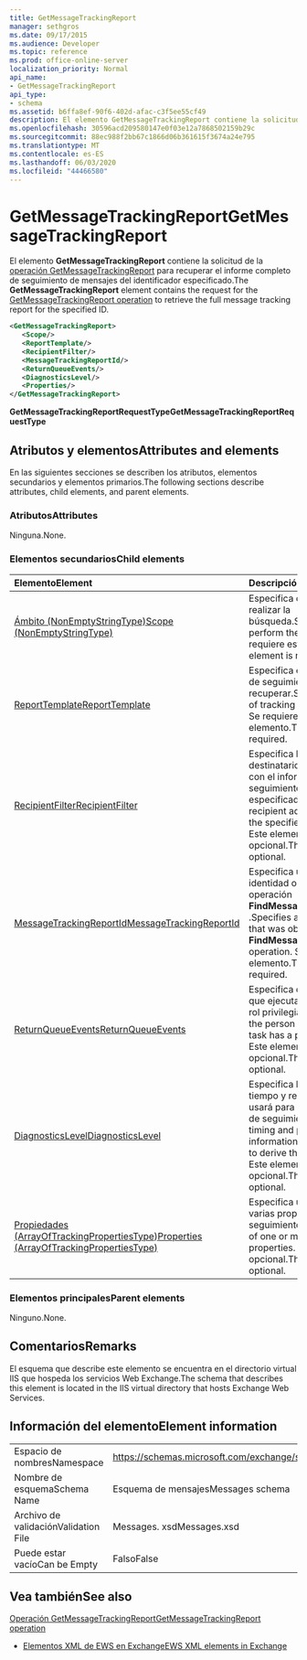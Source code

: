 ```yaml
---
title: GetMessageTrackingReport
manager: sethgros
ms.date: 09/17/2015
ms.audience: Developer
ms.topic: reference
ms.prod: office-online-server
localization_priority: Normal
api_name:
- GetMessageTrackingReport
api_type:
- schema
ms.assetid: b6ffa8ef-90f6-402d-afac-c3f5ee55cf49
description: El elemento GetMessageTrackingReport contiene la solicitud de la operación GetMessageTrackingReport para recuperar el informe completo de seguimiento de mensajes del identificador especificado.
ms.openlocfilehash: 30596acd209580147e0f03e12a7868502159b29c
ms.sourcegitcommit: 88ec988f2bb67c1866d06b361615f3674a24e795
ms.translationtype: MT
ms.contentlocale: es-ES
ms.lasthandoff: 06/03/2020
ms.locfileid: "44466580"
---
```

# <a name="getmessagetrackingreport"></a><span data-ttu-id="0fdbf-103">GetMessageTrackingReport</span><span class="sxs-lookup"><span data-stu-id="0fdbf-103">GetMessageTrackingReport</span></span>

<span data-ttu-id="0fdbf-104">El elemento **GetMessageTrackingReport** contiene la solicitud de la [operación GetMessageTrackingReport](getmessagetrackingreport-operation.md) para recuperar el informe completo de seguimiento de mensajes del identificador especificado.</span><span class="sxs-lookup"><span data-stu-id="0fdbf-104">The **GetMessageTrackingReport** element contains the request for the [GetMessageTrackingReport operation](getmessagetrackingreport-operation.md) to retrieve the full message tracking report for the specified ID.</span></span> 
  
```XML
<GetMessageTrackingReport>
   <Scope/>
   <ReportTemplate/>
   <RecipientFilter/>
   <MessageTrackingReportId/>
   <ReturnQueueEvents/>
   <DiagnosticsLevel/>
   <Properties/>
</GetMessageTrackingReport>
```

 <span data-ttu-id="0fdbf-105">**GetMessageTrackingReportRequestType**</span><span class="sxs-lookup"><span data-stu-id="0fdbf-105">**GetMessageTrackingReportRequestType**</span></span>
## <a name="attributes-and-elements"></a><span data-ttu-id="0fdbf-106">Atributos y elementos</span><span class="sxs-lookup"><span data-stu-id="0fdbf-106">Attributes and elements</span></span>

<span data-ttu-id="0fdbf-107">En las siguientes secciones se describen los atributos, elementos secundarios y elementos primarios.</span><span class="sxs-lookup"><span data-stu-id="0fdbf-107">The following sections describe attributes, child elements, and parent elements.</span></span>
  
### <a name="attributes"></a><span data-ttu-id="0fdbf-108">Atributos</span><span class="sxs-lookup"><span data-stu-id="0fdbf-108">Attributes</span></span>

<span data-ttu-id="0fdbf-109">Ninguna.</span><span class="sxs-lookup"><span data-stu-id="0fdbf-109">None.</span></span>
  
### <a name="child-elements"></a><span data-ttu-id="0fdbf-110">Elementos secundarios</span><span class="sxs-lookup"><span data-stu-id="0fdbf-110">Child elements</span></span>

|<span data-ttu-id="0fdbf-111">**Elemento**</span><span class="sxs-lookup"><span data-stu-id="0fdbf-111">**Element**</span></span>|<span data-ttu-id="0fdbf-112">**Descripción**</span><span class="sxs-lookup"><span data-stu-id="0fdbf-112">**Description**</span></span>|
|:-----|:-----|
|[<span data-ttu-id="0fdbf-113">Ámbito (NonEmptyStringType)</span><span class="sxs-lookup"><span data-stu-id="0fdbf-113">Scope (NonEmptyStringType)</span></span>](scope-nonemptystringtype.md) <br/> |<span data-ttu-id="0fdbf-114">Especifica dónde se va a realizar la búsqueda.</span><span class="sxs-lookup"><span data-stu-id="0fdbf-114">Specifies where to perform the search.</span></span> <span data-ttu-id="0fdbf-115">Se requiere este elemento.</span><span class="sxs-lookup"><span data-stu-id="0fdbf-115">This element is required.</span></span>  <br/> |
|[<span data-ttu-id="0fdbf-116">ReportTemplate</span><span class="sxs-lookup"><span data-stu-id="0fdbf-116">ReportTemplate</span></span>](reporttemplate.md) <br/> |<span data-ttu-id="0fdbf-117">Especifica el tipo de informe de seguimiento que se va a recuperar.</span><span class="sxs-lookup"><span data-stu-id="0fdbf-117">Specifies the type of tracking report to retrieve.</span></span> <span data-ttu-id="0fdbf-118">Se requiere este elemento.</span><span class="sxs-lookup"><span data-stu-id="0fdbf-118">This element is required.</span></span>  <br/> |
|[<span data-ttu-id="0fdbf-119">RecipientFilter</span><span class="sxs-lookup"><span data-stu-id="0fdbf-119">RecipientFilter</span></span>](recipientfilter.md) <br/> |<span data-ttu-id="0fdbf-120">Especifica la dirección del destinatario que se va a usar con el informe de seguimiento especificado.</span><span class="sxs-lookup"><span data-stu-id="0fdbf-120">Specifies a recipient address to use with the specified tracking report.</span></span> <span data-ttu-id="0fdbf-121">Este elemento es opcional.</span><span class="sxs-lookup"><span data-stu-id="0fdbf-121">This element is optional.</span></span>  <br/> |
|[<span data-ttu-id="0fdbf-122">MessageTrackingReportId</span><span class="sxs-lookup"><span data-stu-id="0fdbf-122">MessageTrackingReportId</span></span>](messagetrackingreportid.md) <br/> |<span data-ttu-id="0fdbf-123">Especifica una cadena de identidad obtenida de la operación **FindMessageTrackingReport** .</span><span class="sxs-lookup"><span data-stu-id="0fdbf-123">Specifies an identity string that was obtained from the **FindMessageTrackingReport** operation.</span></span> <span data-ttu-id="0fdbf-124">Se requiere este elemento.</span><span class="sxs-lookup"><span data-stu-id="0fdbf-124">This element is required.</span></span>  <br/> |
|[<span data-ttu-id="0fdbf-125">ReturnQueueEvents</span><span class="sxs-lookup"><span data-stu-id="0fdbf-125">ReturnQueueEvents</span></span>](returnqueueevents.md) <br/> |<span data-ttu-id="0fdbf-126">Especifica que la persona que ejecuta la tarea tiene un rol privilegiado.</span><span class="sxs-lookup"><span data-stu-id="0fdbf-126">Specifies that the person who is running the task has a privileged role.</span></span> <span data-ttu-id="0fdbf-127">Este elemento es opcional.</span><span class="sxs-lookup"><span data-stu-id="0fdbf-127">This element is optional.</span></span>  <br/> |
|[<span data-ttu-id="0fdbf-128">DiagnosticsLevel</span><span class="sxs-lookup"><span data-stu-id="0fdbf-128">DiagnosticsLevel</span></span>](diagnosticslevel.md) <br/> |<span data-ttu-id="0fdbf-129">Especifica la información de tiempo y rendimiento que se usará para derivar el informe de seguimiento.</span><span class="sxs-lookup"><span data-stu-id="0fdbf-129">Specifies timing and performance information that will be used to derive the tracking report.</span></span> <span data-ttu-id="0fdbf-130">Este elemento es opcional.</span><span class="sxs-lookup"><span data-stu-id="0fdbf-130">This element is optional.</span></span>  <br/> |
|[<span data-ttu-id="0fdbf-131">Propiedades (ArrayOfTrackingPropertiesType)</span><span class="sxs-lookup"><span data-stu-id="0fdbf-131">Properties (ArrayOfTrackingPropertiesType)</span></span>](properties-arrayoftrackingpropertiestype.md) <br/> |<span data-ttu-id="0fdbf-132">Especifica una lista de una o varias propiedades de seguimiento.</span><span class="sxs-lookup"><span data-stu-id="0fdbf-132">Specifies a list of one or more tracking properties.</span></span> <span data-ttu-id="0fdbf-133">Este elemento es opcional.</span><span class="sxs-lookup"><span data-stu-id="0fdbf-133">This element is optional.</span></span>  <br/> |
   
### <a name="parent-elements"></a><span data-ttu-id="0fdbf-134">Elementos principales</span><span class="sxs-lookup"><span data-stu-id="0fdbf-134">Parent elements</span></span>

<span data-ttu-id="0fdbf-135">Ninguno.</span><span class="sxs-lookup"><span data-stu-id="0fdbf-135">None.</span></span>
  
## <a name="remarks"></a><span data-ttu-id="0fdbf-136">Comentarios</span><span class="sxs-lookup"><span data-stu-id="0fdbf-136">Remarks</span></span>

<span data-ttu-id="0fdbf-137">El esquema que describe este elemento se encuentra en el directorio virtual IIS que hospeda los servicios Web Exchange.</span><span class="sxs-lookup"><span data-stu-id="0fdbf-137">The schema that describes this element is located in the IIS virtual directory that hosts Exchange Web Services.</span></span>
  
## <a name="element-information"></a><span data-ttu-id="0fdbf-138">Información del elemento</span><span class="sxs-lookup"><span data-stu-id="0fdbf-138">Element information</span></span>

|||
|:-----|:-----|
|<span data-ttu-id="0fdbf-139">Espacio de nombres</span><span class="sxs-lookup"><span data-stu-id="0fdbf-139">Namespace</span></span>  <br/> |https://schemas.microsoft.com/exchange/services/2006/messages  <br/> |
|<span data-ttu-id="0fdbf-140">Nombre de esquema</span><span class="sxs-lookup"><span data-stu-id="0fdbf-140">Schema Name</span></span>  <br/> |<span data-ttu-id="0fdbf-141">Esquema de mensajes</span><span class="sxs-lookup"><span data-stu-id="0fdbf-141">Messages schema</span></span>  <br/> |
|<span data-ttu-id="0fdbf-142">Archivo de validación</span><span class="sxs-lookup"><span data-stu-id="0fdbf-142">Validation File</span></span>  <br/> |<span data-ttu-id="0fdbf-143">Messages. xsd</span><span class="sxs-lookup"><span data-stu-id="0fdbf-143">Messages.xsd</span></span>  <br/> |
|<span data-ttu-id="0fdbf-144">Puede estar vacío</span><span class="sxs-lookup"><span data-stu-id="0fdbf-144">Can be Empty</span></span>  <br/> |<span data-ttu-id="0fdbf-145">Falso</span><span class="sxs-lookup"><span data-stu-id="0fdbf-145">False</span></span>  <br/> |
   
## <a name="see-also"></a><span data-ttu-id="0fdbf-146">Vea también</span><span class="sxs-lookup"><span data-stu-id="0fdbf-146">See also</span></span>



[<span data-ttu-id="0fdbf-147">Operación GetMessageTrackingReport</span><span class="sxs-lookup"><span data-stu-id="0fdbf-147">GetMessageTrackingReport operation</span></span>](getmessagetrackingreport-operation.md)


- [<span data-ttu-id="0fdbf-148">Elementos XML de EWS en Exchange</span><span class="sxs-lookup"><span data-stu-id="0fdbf-148">EWS XML elements in Exchange</span></span>](ews-xml-elements-in-exchange.md)

